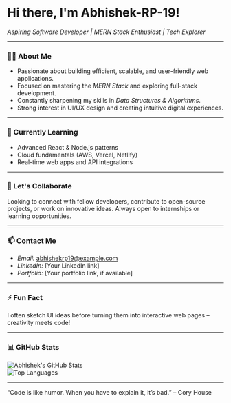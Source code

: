 # Hi there, I'm Abhishek-RP-19! 

*Aspiring Software Developer | MERN Stack Enthusiast | Tech Explorer*

---

### 👨‍💻 About Me

- Passionate about building efficient, scalable, and user-friendly web applications.
- Focused on mastering the *MERN Stack* and exploring full-stack development.
- Constantly sharpening my skills in *Data Structures & Algorithms*.
- Strong interest in UI/UX design and creating intuitive digital experiences.

---

### 🔭 Currently Learning

- Advanced React & Node.js patterns  
- Cloud fundamentals (AWS, Vercel, Netlify)  
- Real-time web apps and API integrations  

---

### 🤝 Let's Collaborate

Looking to connect with fellow developers, contribute to open-source projects, or work on innovative ideas. Always open to internships or learning opportunities.

---

### 📫 Contact Me

- *Email:* abhishekrp19@example.com  
- *LinkedIn:* [Your LinkedIn link]  
- *Portfolio:* [Your portfolio link, if available]  

---

### ⚡ Fun Fact

I often sketch UI ideas before turning them into interactive web pages – creativity meets code!

---

### 📊 GitHub Stats

![Abhishek's GitHub Stats](https://github-readme-stats.vercel.app/api?username=Abhishek-RP-19&show_icons=true&theme=radical)  
![Top Languages](https://github-readme-stats.vercel.app/api/top-langs/?username=Abhishek-RP-19&layout=compact&theme=radical)

---

“Code is like humor. When you have to explain it, it’s bad.” – Cory House
